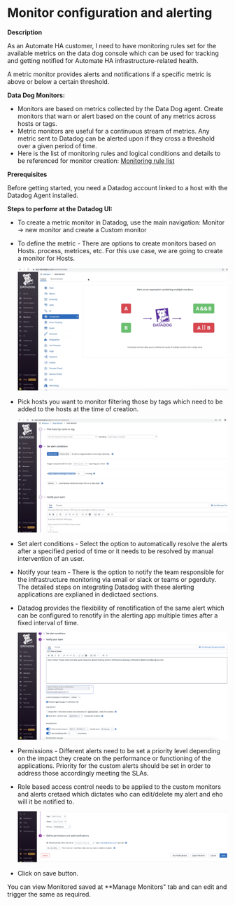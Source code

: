 # Monitor configuration and alerting

**Description**

As an Automate HA customer, I need to have monitoring rules set for the available metrics on the data dog console which can be used for tracking and getting notified for Automate HA infrastructure-related health.

A metric monitor provides alerts and notifications if a specific metric is above or below a certain threshold.

**Data Dog Monitors:**
* Monitors are based on metrics collected by the Data Dog agent. Create monitors that warn or alert based on the count of any metrics across hosts or tags.
* Metric monitors are useful for a continuous stream of metrics. Any metric sent to Datadog can be alerted upon if they cross a threshold over a given period of time.
* Here is the list of monitoring rules and logical conditions and details to be referenced for monitor creation: [Monitoring rule list](Monitoring_rule_list.md)

**Prerequisites**

Before getting started, you need a Datadog account linked to a host with the Datadog Agent installed.

**Steps to perfomr at the Datadog UI:**

 * To create a metric monitor in Datadog, use the main navigation: Monitor -> new monitor and create a Custom monitor

 * To define the metric - There are options to create monitors based on Hosts. process, metrices, etc. For this use case, we are going to create a monitor for Hosts.

    ![Data_Dog_Metrices](Images/Data_Dog_Metrices.png)

 * Pick hosts you want to monitor filtering those by tags which need to be added to the hosts at the time of creation.

    ![Metrics_Host_Monitor](Images/Metrics_Host_Monitor.png)

 * Set alert conditions - Select the option to automatically resolve the alerts after a specified period of time or it needs to be resolved by manual intervention of an user.

 * Notify your team - There is the option to notify the team responsible for the infrastructure monitoring via email or slack or teams or pgerduty. The detailed steps on integrating Datadog with these alerting applications are explianed in dedictaed sections.

 * Datadog provides the flexibility of renotification of the same alert which can be configured to renotify in the alerting app multiple times after a fixed interval of time.

    ![Metrics_Host_Monitor](Images/Notify.png)

 * Permissions - Different alerts need to be set a priority level depending on the impact they create on the performance or functioning of the applications. Priority for the custom alerts should be set in order to address those accordingly meeting the SLAs.

 * Role based access control needs to be applied to the custom monitors and alerts cretaed which dictates who can edit/delete my alert and eho will it be notified to.

    ![Metrics_Host_Monitor](Images/Priority.png)

 * Click on save button.

You can view Monitored saved at **Manage Monitors" tab and can edit and trigger the same as required.